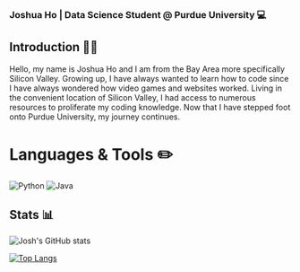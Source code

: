 ### Joshua Ho | Data Science Student @ Purdue University 💻

## Introduction 👋🏼
Hello, my name is Joshua Ho and I am from the Bay Area more specifically Silicon Valley. Growing up, I have always wanted to learn how to code since I have always wondered how video games and websites worked. Living in the convenient location of Silicon Valley, I had access to numerous resources to proliferate my coding knowledge. Now that I have stepped foot onto Purdue University, my journey continues.

# Languages & Tools ✏️
![Python](https://img.shields.io/badge/python-3670A0?style=for-the-badge&logo=python&logoColor=ffdd54)
![Java](https://img.shields.io/badge/java-%23ED8B00.svg?style=for-the-badge&logo=java&logoColor=white)

## Stats 📊
![Josh's GitHub stats](https://github-readme-stats.vercel.app/api?username=JoshuaYYHo&show_icons=true&theme=radical) 

[![Top Langs](https://github-readme-stats.vercel.app/api/top-langs/?username=JoshuaYYHo&theme=radical)](https://github.com/JoshuaYYHo/github-readme-stats)
